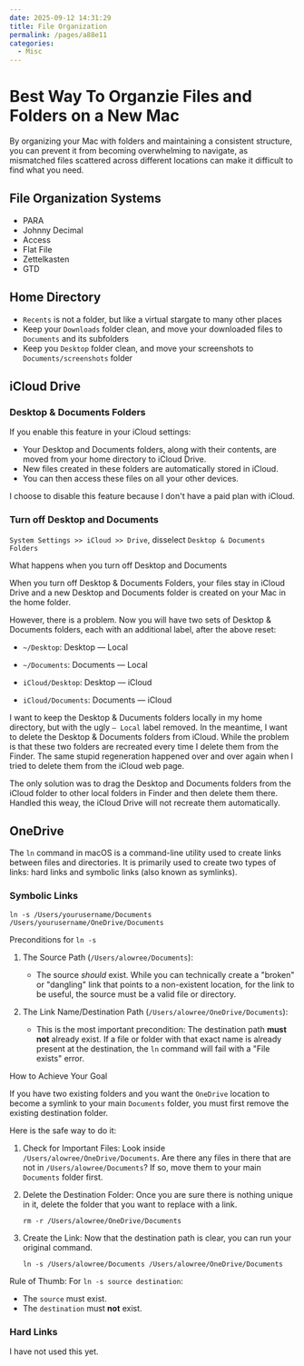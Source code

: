 ```yaml
---
date: 2025-09-12 14:31:29
title: File Organization
permalink: /pages/a88e11
categories:
  - Misc 
---
```


# Best Way To Organzie Files and Folders on a New Mac

By organizing your Mac with folders and maintaining a consistent structure, you can prevent it from becoming overwhelming to navigate, as mismatched files scattered across different locations can make it difficult to find what you need.

<!-- more -->

## File Organization Systems

- PARA
- Johnny Decimal
- Access
- Flat File
- Zettelkasten
- GTD

## Home Directory

- `Recents` is not a folder, but like a virtual stargate to many other places
- Keep your `Downloads` folder clean, and move your downloaded files to `Documents` and its subfolders
- Keep you `Desktop` folder clean, and move your screenshots to `Documents/screenshots` folder

## iCloud Drive

### Desktop & Documents Folders

If you enable this feature in your iCloud settings:

- Your Desktop and Documents folders, along with their contents, are moved from your home directory to iCloud Drive.
- New files created in these folders are automatically stored in iCloud.
- You can then access these files on all your other devices.

I choose to disable this feature because I don't have a paid plan with iCloud.

### Turn off Desktop and Documents

`System Settings >> iCloud >> Drive`, disselect `Desktop & Documents Folders`

What happens when you turn off Desktop and Documents

When you turn off Desktop & Documents Folders, your files stay in iCloud Drive and a new Desktop and Documents folder is created on your Mac in the home folder.

However, there is a problem. Now you will have two sets of Desktop & Documents folders, each with an additional label, after the above reset:

- `~/Desktop`: Desktop — Local
- `~/Documents`: Documents — Local

- `iCloud/Desktop`: Desktop — iCloud
- `iCloud/Documents`: Documents — iCloud

I want to keep the Desktop & Ducuments folders locally in my home directory, but with the ugly `— Local` label removed. In the meantime, I want to delete the Desktop & Documents folders from iCloud. While the problem is that these two folders are recreated every time I delete them from the Finder. The same stupid regeneration happened over and over again when I tried to delete them from the iCloud web page.

The only solution was to drag the Desktop and Documents folders from the iCloud folder to other local folders in Finder and then delete them there. Handled this weay, the iCloud Drive will not recreate them automatically.

## OneDrive

The `ln` command in macOS is a command-line utility used to create links between files and directories. It is primarily used to create two types of links: hard links and symbolic links (also known as symlinks).

### Symbolic Links

`ln -s /Users/yourusername/Documents /Users/yourusername/OneDrive/Documents`

Preconditions for `ln -s`

1.  The Source Path (`/Users/alowree/Documents`):

    - The source _should_ exist. While you can technically create a "broken" or "dangling" link that points to a non-existent location, for the link to be useful, the source must be a valid file or directory.

1.  The Link Name/Destination Path (`/Users/alowree/OneDrive/Documents`):
    - This is the most important precondition: The destination path **must not** already exist. If a file or folder with that exact name is already present at the destination, the `ln` command will fail with a "File exists" error.

How to Achieve Your Goal

If you have two existing folders and you want the `OneDrive` location to become a symlink to your main `Documents` folder, you must first remove the existing destination folder.

Here is the safe way to do it:

1.  Check for Important Files: Look inside `/Users/alowree/OneDrive/Documents`. Are there any files in there that are not in `/Users/alowree/Documents`? If so, move them to your main `Documents` folder first.

2.  Delete the Destination Folder: Once you are sure there is nothing unique in it, delete the folder that you want to replace with a link.

    `rm -r /Users/alowree/OneDrive/Documents`

3.  Create the Link: Now that the destination path is clear, you can run your original command.

    `ln -s /Users/alowree/Documents /Users/alowree/OneDrive/Documents`

Rule of Thumb: For `ln -s source destination`:

- The `source` must exist.
- The `destination` must **not** exist.

### Hard Links

I have not used this yet.
